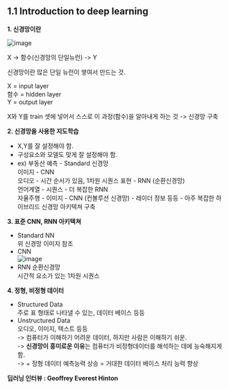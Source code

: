 ## 1.1 Introduction to deep learning
**1. 신경망이란**

![image](https://github.com/i2mmmmm/Study/assets/106386971/a4cb8621-b2c0-4bb8-a827-5ef85de7cc3f)

X -> 함수(신경망의 단일뉴런) -> Y

신경망이란 많은 단일 뉴런이 쌓여서 만드는 것.

X = input layer  
함수 = hidden layer  
Y = output layer

X와 Y를 train 셋에 넣어서 스스로 이 과정(함수)을 알아내게 하는 것 -> 신경망 구축

**2. 신경망을 사용한 지도학습**  
- X,Y를 잘 설정해야 함.  
- 구성요소와 모델도 맞게 잘 설정해야 함.  
- ex) 부동산 예측 - Standard 신경망  
      이미지 - CNN  
      오디오 - 시간 순서가 있음, 1차원 시퀀스 표현 - RNN (순환신경망)  
      언어계열 - 시퀀스 - 더 복잡한 RNN  
      자율주행 - 이미지 - CNN (컨볼루션 신경망) - 레이더 정보 등등 - 아주 복잡한 하이브리드 신경망 아키텍쳐 구축
  
**3. 표준 CNN, RNN 아키텍쳐**
- Standard NN  
위 신경망 이미지 참조  
- CNN  
  ![image](https://github.com/i2mmmmm/Study/assets/106386971/6e1e68cc-c93a-494b-8f36-34d42e002e64)
- RNN 순환신경망  
  시간적 요소가 있는 1차원 시퀀스
  
**4. 정형, 비정형 데이터**
- Structured Data  
  주로 표 형태로 나타낼 수 있는, 데이터 베이스 등등  
- Unstructured Data  
  오디오, 이미지, 텍스트 등등  
  -> 컴퓨터가 이해하기 어려운 데이터, 하지만 사람은 이해하기 쉬운.  
  -> **신경망이 흥미로운 이유**는 컴퓨터가 비정형데이터를 해석하는 데에 능숙해지게 함.  
  -> + 정형 데이터 예측능력 상승 = 거대한 데이터 베이스 처리 능력 향상

**딥러닝 인터뷰 : Geoffrey Everest Hinton**

